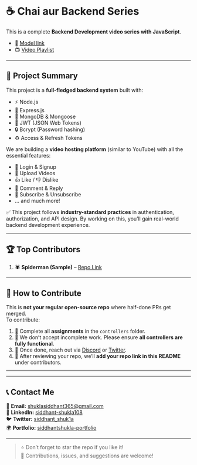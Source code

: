 # ☕ Chai aur Backend Series  

This is a complete **Backend Development video series with JavaScript**.  
- 🎨 [Model link](https://app.eraser.io/workspace/YtPqZ1VogxGy1jzIDkzj?origin=share)  
- 📺 [Video Playlist](https://www.youtube.com/watch?v=EH3vGeqeIAo&list=PLu71SKxNbfoBGh_8p_NS-ZAh6v7HhYqHW)  

---

## 📌 Project Summary  

This project is a **full-fledged backend system** built with:  
- ⚡ Node.js  
- 🚀 Express.js  
- 🍃 MongoDB & Mongoose  
- 🔑 JWT (JSON Web Tokens)  
- 🔒 Bcrypt (Password hashing)  
- ♻️ Access & Refresh Tokens  

We are building a **video hosting platform** (similar to YouTube) with all the essential features:  
- 👤 Login & Signup  
- 🎥 Upload Videos  
- 👍 Like / 👎 Dislike  
- 💬 Comment & Reply  
- 🔔 Subscribe & Unsubscribe  
- … and much more!  

✅ This project follows **industry-standard practices** in authentication, authorization, and API design. By working on this, you’ll gain real-world backend development experience.  

---

## 🏆 Top Contributors  

1. 🕷️ **Spiderman (Sample)** – [Repo Link](https://www.youtube.com/@chaiaurcode)  

---

## 🤝 How to Contribute  

This is **not your regular open-source repo** where half-done PRs get merged.  
To contribute:  

1. 📂 Complete all **assignments** in the `controllers` folder.  
2. 🚫 We don’t accept incomplete work. Please ensure **all controllers are fully functional**.  
3. 🔗 Once done, reach out via [Discord](https://hitesh.ai/discord) or [Twitter](https://twitter.com/@hiteshdotcom).  
4. 📝 After reviewing your repo, we’ll **add your repo link in this README** under contributors.  

---
---

## 📞 Contact Me

📧 **Email:** shuklasiddhant365@gmail.com  
💼 **LinkedIn:** [siddhant-shukla108](https://www.linkedin.com/in/siddhant-shukla108/) <br/>
🐦 **Twitter:** [siddhant_shuk1a](https://x.com/siddhant_shuk1a)  
🌍 **Portfolio:** [siddhantshukla-portfolio](https://siddhantshukla-portfolio.netlify.app/)

---

> ⭐ Don’t forget to star the repo if you like it!  
> 🤝 Contributions, issues, and suggestions are welcome!

